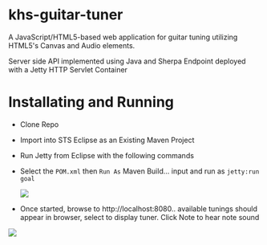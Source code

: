 khs-guitar-tuner
================

A JavaScript/HTML5-based web application for guitar tuning utilizing HTML5's Canvas and Audio elements.

Server side API implemented using Java and Sherpa Endpoint deployed with a Jetty HTTP Servlet Container

Installating and Running
========================

* Clone Repo 
* Import into STS Eclipse as an Existing Maven Project 
* Run Jetty from Eclipse with the following commands 
* Select the `POM.xml` then `Run As` Maven Build... input and run as `jetty:run goal` 

  ![](https://github.com/in-the-keyhole/khs-guitar-tuner/blob/master/maven-jetty.png)
  
* Once started, browse to http://localhost:8080.. available tunings should appear in browser, select to display tuner. 
Click Note to hear note sound



![](https://github.com/in-the-keyhole/khs-guitar-tuner/blob/master/tuner.png)
     

   

